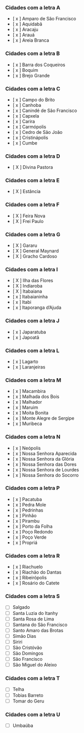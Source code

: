 ### Cidades com a letra A

- [ x ] Amparo de São Francisco
- [ x ] Aquidabã
- [ x ] Aracaju
- [ x ] Arauá
- [ x ] Areia Branca

### Cidades com a letra B

- [ x ] Barra dos Coqueiros
- [ x ] Boquim
- [ x ] Brejo Grande

### Cidades com a letra C

- [ x ] Campo do Brito
- [ x ] Canhoba
- [ x ] Canindé de São Francisco
- [ x ] Capxela
- [ x ] Carira
- [ x ] Carmópolis
- [ x ] Cedro de São João
- [ x ] Cristinápolis
- [ x ] Cumbe

### Cidades com a letra D

- [ X ] Divina Pastora

### Cidades com a letra E

- [ X ] Estância

### Cidades com a letra F

- [ X ] Feira Nova
- [ X ] Frei Paulo

### Cidades com a letra G

- [ X ] Gararu
- [ X ] General Maynard
- [ X ] Gracho Cardoso

### Cidades com a letra I

- [ X ] Ilha das Flores
- [ X ] Indiaroba
- [ X ] Itabaiana
- [ x ] Itabaianinha
- [ x ] Itabi
- [ x ] Itaporanga d’Ajuda

### Cidades com a letra J

- [ x ] Japaratuba
- [ x ] Japoatã

### Cidades com a letra L

- [ x ] Lagarto
- [ x ] Laranjeiras

### Cidades com a letra M

- [ x ] Macambira
- [ x ] Malhada dos Bois
- [ x ] Malhador
- [ x ] Maruim
- [ x ] Moita Bonita
- [ x ] Monte Alegre de Sergipe
- [ x ] Muribeca

### Cidades com a letra N

- [ x ] Neópolis
- [ x ] Nossa Senhora Aparecida
- [ x ] Nossa Senhora da Glória
- [ x ] Nossa Senhora das Dores
- [ x ] Nossa Senhora de Lourdes
- [ x ] Nossa Senhora do Socorro

### Cidades com a letra P

- [ x ] Pacatuba
- [ x ] Pedra Mole
- [ x ] Pedrinhas
- [ x ] Pinhão
- [ x ] Pirambu
- [ x ] Porto da Folha
- [ x ] Poço Redondo
- [ x ] Poço Verde
- [ x ] Propriá

### Cidades com a letra R

- [ x ] Riachuelo
- [ x ] Riachão do Dantas
- [ x ] Ribeirópolis
- [ x ] Rosário do Catete

### Cidades com a letra S

- [ ] Salgado
- [ ] Santa Luzia do Itanhy
- [ ] Santa Rosa de Lima
- [ ] Santana do São Francisco
- [ ] Santo Amaro das Brotas
- [ ] Simão Dias
- [ ] Siriri
- [ ] São Cristóvão
- [ ] São Domingos
- [ ] São Francisco
- [ ] São Miguel do Aleixo

### Cidades com a letra T

- [ ] Telha
- [ ] Tobias Barreto
- [ ] Tomar do Geru

### Cidades com a letra U

- [ ] Umbaúba
